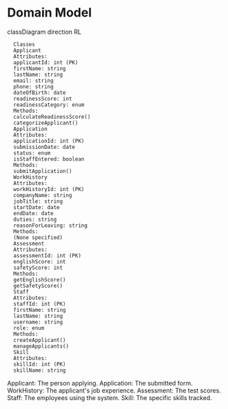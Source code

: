 
# Domain Model

classDiagram
    direction RL
      
      Classes
      Applicant
      Attributes:
      applicantId: int (PK)
      firstName: string
      lastName: string
      email: string
      phone: string
      dateOfBirth: date
      readinessScore: int
      readinessCategory: enum
      Methods:
      calculateReadinessScore()
      categorizeApplicant()
      Application
      Attributes:
      applicationId: int (PK)
      submissionDate: date
      status: enum
      isStaffEntered: boolean
      Methods:
      submitApplication()
      WorkHistory
      Attributes:
      workHistoryId: int (PK)
      companyName: string
      jobTitle: string
      startDate: date
      endDate: date
      duties: string
      reasonForLeaving: string
      Methods:
      (None specified)
      Assessment
      Attributes:
      assessmentId: int (PK)
      englishScore: int
      safetyScore: int
      Methods:
      getEnglishScore()
      getSafetyScore()
      Staff
      Attributes:
      staffId: int (PK)
      firstName: string
      lastName: string
      username: string
      role: enum
      Methods:
      createApplicant()
      manageApplicants()
      Skill
      Attributes:
      skillId: int (PK)
      skillName: string


Applicant: The person applying.
Application: The submitted form.
WorkHistory: The applicant's job experience.
Assessment: The test scores.
Staff: The employees using the system.
Skill: The specific skills tracked.
